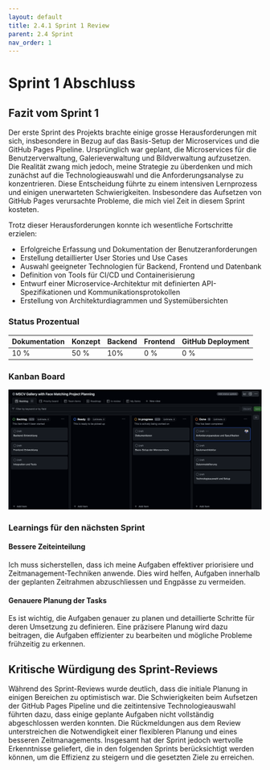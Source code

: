 ```yaml
---
layout: default
title: 2.4.1 Sprint 1 Review
parent: 2.4 Sprint
nav_order: 1
---
```

# Sprint 1 Abschluss

## Fazit vom Sprint 1

Der erste Sprint des Projekts brachte einige grosse Herausforderungen mit sich, insbesondere in Bezug auf das Basis-Setup der Microservices und die GitHub Pages Pipeline. Ursprünglich war geplant, die Microservices für die Benutzerverwaltung, Galerieverwaltung und Bildverwaltung aufzusetzen. Die Realität zwang mich jedoch, meine Strategie zu überdenken und mich zunächst auf die Technologieauswahl und die Anforderungsanalyse zu konzentrieren. Diese Entscheidung führte zu einem intensiven Lernprozess und einigen unerwarteten Schwierigkeiten. Insbesondere das Aufsetzen von GitHub Pages verursachte Probleme, die mich viel Zeit in diesem Sprint kosteten.

Trotz dieser Herausforderungen konnte ich wesentliche Fortschritte erzielen:

- Erfolgreiche Erfassung und Dokumentation der Benutzeranforderungen
- Erstellung detaillierter User Stories und Use Cases
- Auswahl geeigneter Technologien für Backend, Frontend und Datenbank
- Definition von Tools für CI/CD und Containerisierung
- Entwurf einer Microservice-Architektur mit definierten API-Spezifikationen und Kommunikationsprotokollen
- Erstellung von Architekturdiagrammen und Systemübersichten

### Status Prozentual

| Dokumentation | Konzept | Backend | Frontend | GitHub Deployment |
| ------------- | ------- | ------- | -------- | ----------------- |
| 10 %          | 50 %    | 10%     | 0 %      | 0 %               |

### Kanban Board

![](Pasted%20image%2020240619150500.png)
### Learnings für den nächsten Sprint

#### Bessere Zeiteinteilung

Ich muss sicherstellen, dass ich meine Aufgaben effektiver priorisiere und Zeitmanagement-Techniken anwende. Dies wird helfen, Aufgaben innerhalb der geplanten Zeitrahmen abzuschliessen und Engpässe zu vermeiden.

#### Genauere Planung der Tasks

Es ist wichtig, die Aufgaben genauer zu planen und detaillierte Schritte für deren Umsetzung zu definieren. Eine präzisere Planung wird dazu beitragen, die Aufgaben effizienter zu bearbeiten und mögliche Probleme frühzeitig zu erkennen.

## Kritische Würdigung des Sprint-Reviews

Während des Sprint-Reviews wurde deutlich, dass die initiale Planung in einigen Bereichen zu optimistisch war. Die Schwierigkeiten beim Aufsetzen der GitHub Pages Pipeline und die zeitintensive Technologieauswahl führten dazu, dass einige geplante Aufgaben nicht vollständig abgeschlossen werden konnten. Die Rückmeldungen aus dem Review unterstreichen die Notwendigkeit einer flexibleren Planung und eines besseren Zeitmanagements. Insgesamt hat der Sprint jedoch wertvolle Erkenntnisse geliefert, die in den folgenden Sprints berücksichtigt werden können, um die Effizienz zu steigern und die gesetzten Ziele zu erreichen.